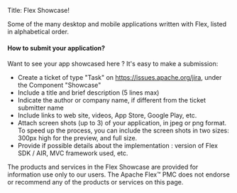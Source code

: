 Title:  Flex Showcase!

Some of the many desktop and mobile applications written with Flex, listed in alphabetical order.


<div class="headline"><h4>How to submit your application?</h4></div>
Want to see your app showcased here ? It's easy to make a submission:
<ul class="arrow_list">
<li>Create a ticket of type "Task" on <A href="https://issues.apache.org/jira" target="_blank">https://issues.apache.org/jira</A>, under the Component "Showcase"
<li>Include a title and  brief description (5 lines max)</li>
<li>Indicate the author or company name, if different from the ticket submitter name </li>
<li>Include links to web site, videos, App Store, Google Play, etc. </li>
<li>Attach screen shots (up to 3) of your application, in jpeg or png format.
To speed up the process, you can include the screen shots in two sizes:  300px high for the preview, and full size.
</li>
<li>Provide if possible details about the implementation : version of Flex SDK / AIR,  MVC framework used, etc.
</ul>

The products and services in the Flex Showcase are provided for information use only to our users. The Apache Flex™ PMC does not endorse or recommend any of the products or services on this page.

 <div id="showcaseContainer"></div>

 <!--  the showcase entries are in js/showcase.js -->


